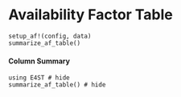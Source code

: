 Availability Factor Table
=========================

```@docs
setup_af!(config, data)
summarize_af_table()
```

#### Column Summary
```@example
using E4ST # hide
summarize_af_table() # hide
```